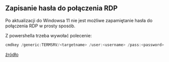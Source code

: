 ## Zapisanie hasła do połączenia RDP

Po aktualizacji do Windowsa 11 nie jest możliwe zapamiętanie hasła do połączenia RDP w prosty sposób.

Z powershella trzeba wywołać polecenie:
```powershell
cmdkey /generic:TERMSRV/<targetname> /user:<username> /pass:<password>
```

[źródło](https://learn.microsoft.com/en-us/answers/questions/1021785/windows-11-22h2-cant-use-saved-credential)
